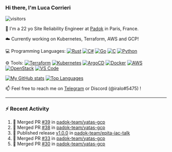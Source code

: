 ### Hi there, I'm Luca Corrieri

![visitors](https://visitor-badge.glitch.me/badge?page_id=corrieriluca.corrieriluca)

👋 I'm a 22 yo Site Reliability Engineer at [Padok](https://www.padok.fr/) in Paris, France.

☁️ Currently working on Kubernetes, Terraform, AWS and GCP!

💻 Programming Languages:
[![Rust](https://img.shields.io/badge/Rust-c14566?style=flat-square&logo=rust&logoColor=white)](#)
[![C#](https://img.shields.io/badge/C%23-1e9e25.svg?style=flat-square&logo=c%20sharp&logoColor=white)](#)
[![Go](https://img.shields.io/badge/Go-007d9c?style=flat-square&logo=go&logoColor=white)](#)
[![C](https://img.shields.io/badge/C-2570ae.svg?style=flat-square&logo=c&logoColor=white)](#)
[![Python](https://img.shields.io/badge/Python-3b78a7.svg?style=flat-square&logo=python&logoColor=white)](#)

⚙️ Tools:
[![Terraform](https://img.shields.io/badge/Terraform-7B42BC?style=flat-square&logo=terraform&logoColor=white)](#)
[![Kubernetes](https://img.shields.io/badge/Kubernetes-326CE5?style=flat-square&logo=kubernetes&logoColor=white)](#)
[![ArgoCD](https://img.shields.io/badge/ArgoCD-009485?style=flat-square&logo=argo&logoColor=white)](#)
[![Docker](https://img.shields.io/badge/Docker-2496ED?style=flat-square&logo=docker&logoColor=white)](#)
[![AWS](https://img.shields.io/badge/AWS-232F3E?style=flat-square&logo=amazonaws&logoColor=white)](#)
[![OpenStack](https://img.shields.io/badge/OpenStack-ED1944?style=flat-square&logo=openstack&logoColor=white)](#)
[![VS Code](https://img.shields.io/badge/VS%20Code-007ACC?style=flat-square&logo=visualstudiocode&logoColor=white)](#)

[![My GitHub stats](https://github-readme-stats.vercel.app/api?username=corrieriluca&hide_rank=true&count_private=true&include_all_commits=true&show_icons=true&theme=github_dark)](#)
[![Top Languages](https://github-readme-stats.vercel.app/api/top-langs/?username=corrieriluca&layout=compact&theme=github_dark)](#)

📫 Feel free to reach me on [Telegram](https://t.me/luccorri) or Discord (@iralo#5475) !

---

### :zap: Recent Activity

<!--START_SECTION:activity-->
1. 🎉 Merged PR [#39](https://github.com/padok-team/yatas-gcp/pull/39) in [padok-team/yatas-gcp](https://github.com/padok-team/yatas-gcp)
2. 🎉 Merged PR [#38](https://github.com/padok-team/yatas-gcp/pull/38) in [padok-team/yatas-gcp](https://github.com/padok-team/yatas-gcp)
3. 🚀 Published release [v1.0.0](https://github.com/padok-team/epita-iac-talk/releases/tag/v1.0) in [padok-team/epita-iac-talk](https://github.com/padok-team/epita-iac-talk)
4. 🎉 Merged PR [#33](https://github.com/padok-team/yatas-gcp/pull/33) in [padok-team/yatas-gcp](https://github.com/padok-team/yatas-gcp)
5. 🎉 Merged PR [#30](https://github.com/padok-team/yatas-gcp/pull/30) in [padok-team/yatas-gcp](https://github.com/padok-team/yatas-gcp)
<!--END_SECTION:activity-->
